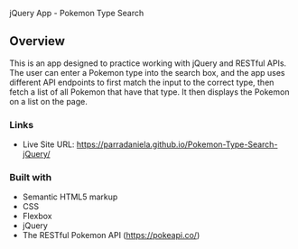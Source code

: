 jQuery App - Pokemon Type Search

## Overview
This is an app designed to practice working with jQuery and RESTful APIs. The user can enter a Pokemon type into the search box, and the app uses different API endpoints to first match the input to the correct type, then fetch a list of all Pokemon that have that type. It then displays the Pokemon on a list on the page. 

### Links

- Live Site URL: https://parradaniela.github.io/Pokemon-Type-Search-jQuery/

### Built with

- Semantic HTML5 markup
- CSS
- Flexbox
- jQuery 
- The RESTful Pokemon API (https://pokeapi.co/)
